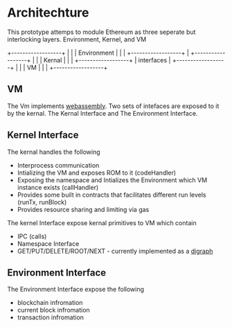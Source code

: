 # Architechture

This prototype attemps to module Ethereum as three seperate but interlocking 
layers. Environment, Kernel, and VM

 +------------------+
 |                  |
 | Environment      |
 |                  |
 +------------------+
        |
 +------------------+
 |                  |
 | Kernal           |
 |                  |
 +------------------+
        |
   interfaces
        |
 +------------------+
 |                  |
 | VM               |
 |                  |
 +------------------+

## VM

The Vm implements [webassembly](https://github.com/WebAssembly/design). Two
sets of intefaces are exposed to it by the kernal. The Kernal Interface and 
The Environment Interface.

## Kernel Interface

The kernal handles the following
 * Interprocess communication
 * Intializing the VM and exposes ROM to it (codeHandler)
 * Exposing the namespace and Intializes the Environment which VM instance exists 
 (callHandler)
 * Provides some built in contracts that facilitates different run levels 
 (runTx, runBlock)
 * Provides resource sharing and limiting via gas

The kernel Interface expose kernal primitives to VM which contain
 * IPC (calls)
 * Namespace Interface
  * GET/PUT/DELETE/ROOT/NEXT - currently implemented as a [digraph](https://github.com/wanderer/generic-digraph/blob/master/docs/index.md)

## Environment Interface

The Environment Interface expose the following
* blockchain infromation
* current block infromation
* transaction infromation
